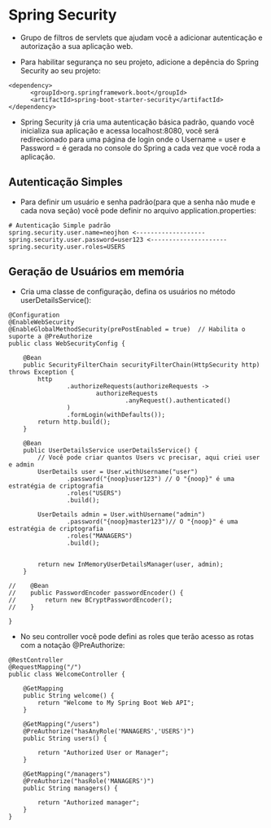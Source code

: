 # Spring Security

- Grupo de filtros de servlets que ajudam você a adicionar autenticação e autorização a sua aplicação web.

- Para habilitar segurança no seu projeto, adicione a depência do Spring Security ao seu projeto:

```
<dependency>
      <groupId>org.springframework.boot</groupId>
      <artifactId>spring-boot-starter-security</artifactId>
</dependency>
```

- Spring Security já cria uma autenticação básica padrão, quando você inicializa sua aplicação e acessa localhost:8080, você será 
redirecionado para uma página de login onde o Username = user e Password = é gerada no console do Spring a cada vez que você roda a 
aplicação.

## Autenticação Simples

- Para definir um usuário e senha padrão(para que a senha não mude e cada nova seção) você pode definir no arquivo 
application.properties:

```
# Autenticação Simple padrão
spring.security.user.name=neojhon <-------------------
spring.security.user.password=user123 <---------------------
spring.security.user.roles=USERS

```

## Geração de Usuários em memória

- Cria uma classe de configuração, defina os usuários no método userDetailsService():

```
@Configuration
@EnableWebSecurity
@EnableGlobalMethodSecurity(prePostEnabled = true)  // Habilita o suporte a @PreAuthorize
public class WebSecurityConfig {

    @Bean
    public SecurityFilterChain securityFilterChain(HttpSecurity http) throws Exception {
        http
                .authorizeRequests(authorizeRequests ->
                        authorizeRequests
                                .anyRequest().authenticated()
                )
                .formLogin(withDefaults());
        return http.build();
    }

    @Bean
    public UserDetailsService userDetailsService() {
        // Você pode criar quantos Users vc precisar, aqui criei user e admin
        UserDetails user = User.withUsername("user")
                .password("{noop}user123") // O "{noop}" é uma estratégia de criptografia
                .roles("USERS")
                .build();

        UserDetails admin = User.withUsername("admin")
                .password("{noop}master123")// O "{noop}" é uma estratégia de criptografia
                .roles("MANAGERS")
                .build();


        return new InMemoryUserDetailsManager(user, admin);
    }

//    @Bean
//    public PasswordEncoder passwordEncoder() {
//        return new BCryptPasswordEncoder();
//    }

}
```

- No seu controller você pode defini as roles que terão acesso as rotas com a notação @PreAuthorize:

```
@RestController
@RequestMapping("/")
public class WelcomeController {

    @GetMapping
    public String welcome() {
        return "Welcome to My Spring Boot Web API";
    }

    @GetMapping("/users")
    @PreAuthorize("hasAnyRole('MANAGERS','USERS')")
    public String users() {

        return "Authorized User or Manager";
    }

    @GetMapping("/managers")
    @PreAuthorize("hasRole('MANAGERS')")
    public String managers() {

        return "Authorized manager";
    }
}
```























